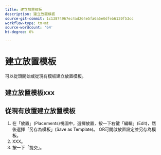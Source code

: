 ```yaml
---
title: 建立放置模板
description: 建立放置模板
source-git-commit: 1c13874967ec4ad264e5fa6a5e0dfeb6120f53cc
workflow-type: tm+mt
source-wordcount: '64'
ht-degree: 0%

---
```



# 建立放置模板

可以從頭開始或從現有模板建立放置模板。

## 建立放置模板xxx

## 從現有放置建立放置模板

1. 在「放置」(Placements)視圖中，選擇放置，按一下右鍵「編輯」(Edit)，然後選擇「另存為模板」(Save as Template)。  OR可開啟放置設定並另存為模板。
1. XXX。
1. 按一下「提交」。
